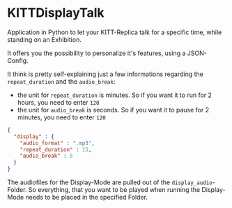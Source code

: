 # KITTDisplayTalk
Application in Python to let your KITT-Replica talk for a specific time, while standing on an Exhibition.

It offers you the possibility to personalize it's features, using a JSON-Config.

It think is pretty self-explaining just a few informations regarding the `repeat_duration` and the `audio_break`:

- the unit for `repeat_duration` is minutes. So if you want it to run for 2 hours, you need to enter `120`
- the unit for `audio_break` is seconds. So if you want it to pause for 2 minutes, you need to enter `120`

```json
{
  "display" : {
    "audio_format" : ".mp3",
    "repeat_duration" : 15,
    "audio_break" : 5
  }
}
```
The audiofiles for the Display-Mode are pulled out of the `display_audio`-Folder. So everything, that you want to be played when running the Display-Mode needs to be placed in the specified Folder.